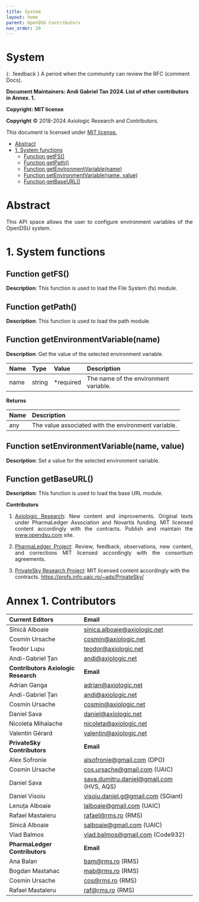 ```yaml
---
title: System 
layout: home
parent: OpenDSU Contributors
nav_order: 20
---
```



# **System**

{: .feedback }
A period when the community can review the RFC (comment Docs).


**Document Maintainers: Andi Gabriel Tan 2024. List of other contributors in Annex. 1.**

**Copyright: MIT license**

 **Copyright** © 2018-2024 Axiologic Research and Contributors.

This document is licensed under [MIT license.](https://en.wikipedia.org/wiki/MIT_License)

<!-- TOC -->
* [Abstract](#abstract)
* [1. System functions](#1-system-functions)
  * [Function getFS()](#function-getfs)
  * [Function getPath()](#function-getpath)
  * [Function getEnvironmentVariable(name)](#function-getenvironmentvariablename)
  * [Function setEnvironmentVariable(name, value)](#function-setenvironmentvariablename-value)
  * [Function getBaseURL()](#function-getbaseurl)
<!-- TOC -->

# Abstract

<p style='text-align: justify;'>This API space allows the user to configure environment variables of the OpenDSU system.</p>

# 1. System functions

## Function getFS()

<p style='text-align: justify;'><b>Description</b>: This function is used to load the File System (fs) module.
</p>

## Function getPath()

<p style='text-align: justify;'><b>Description</b>: This function is used to load the path module.
</p>

## Function getEnvironmentVariable(name)

<p style='text-align: justify;'><b>Description</b>: Get the value of the selected environment variable.
</p>


| **Name**     | **Type**      | **Value**   | **Description**                                                                     |
|:-------------|:--------------|:------------|:------------------------------------------------------------------------------------|
| name         | string        | *required   | The name of the environment variable.                                               |


**Returns**


| **Name**                                          | **Description**                                                             |
|:--------------------------------------------------|:----------------------------------------------------------------------------|
| any                                               | The value associated with the environment variable.                         |


## Function setEnvironmentVariable(name, value)

<p style='text-align: justify;'><b>Description</b>: Set a value for the selected environment variable.
</p>

## Function getBaseURL()

<p style='text-align: justify;'><b>Description</b>: This function is used to load the base URL module.</p>


**Contributors**


1. <p style='text-align: justify;'><a href="www.axiologic.net">Axiologic Research</a>: New content and improvements. Original texts under PharmaLedger Association and Novartis funding. MIT licensed content accordingly with the contracts. Publish and maintain the <a href="www.opendsu.com">www.opendsu.com</a> site.

2. <p style='text-align: justify;'><a href="www.pharmaledger.eu">PharmaLedger Project</a>: Review, feedback, observations, new content, and corrections MIT licensed accordingly with the consortium agreements.


3. <a href="www.privatesky.xyz">PrivateSky Research Project</a>: MIT licensed content accordingly with the contracts. https://profs.info.uaic.ro/~ads/PrivateSky/


# Annex 1. Contributors

| **Current Editors**                  | **Email**                                |
|:-------------------------------------|:-----------------------------------------|
| Sînică Alboaie                       | sinica.alboaie@axiologic.net             |
| Cosmin Ursache                       | cosmin@axiologic.net                     |
| Teodor Lupu                          | teodor@axiologic.net                     |
| Andi-Gabriel Țan                     | andi@axiologic.net                       |
| **Contributors Axiologic Research**  | **Email**                                |
| Adrian Ganga                         | adrian@axiologic.net                     |
| Andi-Gabriel Țan                     | andi@axiologic.net                       |
| Cosmin Ursache                       | cosmin@axiologic.net                     |
| Daniel Sava                          | daniel@axiologic.net                     |
| Nicoleta Mihalache                   | nicoleta@axiologic.net                   |
| Valentin Gérard                      | valentin@axiologic.net                   |
| **PrivateSky Contributors**          | **Email**                                |
| Alex Sofronie                        | alsofronie@gmail.com (DPO)               |
| Cosmin Ursache                       | cos.ursache@gmail.com (UAIC)             |
| Daniel Sava                          | sava.dumitru.daniel@gmail.com (HVS, AQS) |
| Daniel Visoiu                        | visoiu.daniel.g@gmail.com (SGiant)       |
| Lenuța Alboaie                       | lalboaie@gmail.com (UAIC)                |
| Rafael Mastaleru                     | rafael@rms.ro (RMS)                      |
| Sînică Alboaie                       | salboaie@gmail.com (UAIC)                |
| Vlad Balmos                          | vlad.balmos@gmail.com (Code932)          |
| **PharmaLedger Contributors**        | **Email**                                |
| Ana Balan                            | bam@rms.ro (RMS)                         |
| Bogdan Mastahac                      | mab@rms.ro (RMS)                         |
| Cosmin Ursache                       | cos@rms.ro (RMS)                         |
| Rafael Mastaleru                     | raf@rms.ro (RMS)                         |

